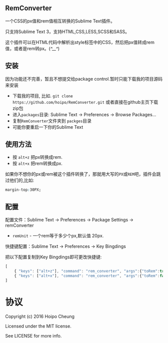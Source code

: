 RemConverter
-------------

一个CSS的px值和rem值相互转换的Sublime Text插件。

只支持Sublime Text 3，支持HTML,CSS,LESS,SCSS和SASS。

这个插件可以在HTML代码中解析出style标签中的CSS，然后把px值转成rem值，或者是rem转px。(*^__^*) 

## 安装

因为功能还不完善，暂且不想提交给package control.暂时只能下载我的项目源码来安装
* 下载我的项目, 比如. `git clone https://github.com/hoipo/RemConverter.git` 或者直接在github主页下载zip包
* 进入`packages`目录: Sublime Text -> Preferences -> Browse Packages...
* 复制`RemConverter`文件夹到 `packges`目录
* 可能你要重启一下你的Sublime Text

## 使用方法

* 按 `alt+z` 把px转换成rem.
* 按 `alt+x` 把rem转换成px.

如果你不想你的px或rem被这个插件转换了，那就用大写的`PX`或`REM`吧，插件会跳过他们的,比如:

```css
margin-top:30PX;
```

## 配置

配置文件：Sublime Text -> Preferences -> Package Settings -> remConverter

* `remUnit` - 一个rem等于多少个px,默认值 20px.

快捷键配置：Sublime Text -> Preferences -> Key Bingdings

把以下配置复制到Key Bingdings即可更改快捷键:

```js
[
    { "keys": ["alt+z"], "command": "rem_converter", "args":{"toRem":true}  },
    { "keys": ["alt+x"], "command": "rem_converter", "args":{"toRem":false}  }
]
```

# 协议

Copyright (c) 2016 Hoipo Cheung

Licensed under the MIT license.

See LICENSE for more info.

